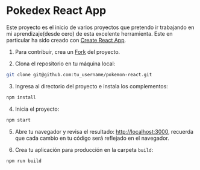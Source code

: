 # Pokedex React App

Este proyecto es el inicio de varios proyectos que pretendo ir trabajando en mi aprendizaje(desde cero) de esta excelente herramienta. Este en particular ha sido creado con [Create React App](https://github.com/facebook/create-react-app).

1. Para contribuir, crea un [Fork](https://github.com/brandot/pokemon-react/fork) del proyecto.

2. Clona el repositorio en tu máquina local:

```bash
git clone git@github.com:tu_username/pokemon-react.git
```

3. Ingresa al directorio del proyecto e instala los complementos:

```bash
npm install
```

4. Inicia el proyecto:

```bash
npm start
```

5. Abre tu navegador y revisa el resultado: [http://localhost:3000](http://localhost:3000), recuerda que cada cambio en tu código será reflejado en el navegador.

6. Crea tu aplicación para producción en la carpeta `build`:

```bash
npm run build
```
